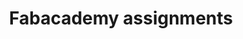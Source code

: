 ---
title: Fabacademy assignments
image: "https://upload.wikimedia.org/wikipedia/commons/d/d2/Fab_Lab_logo.svg"
description: The Fab Academy is a fast paced, hands-on learning experience where students learn rapid-prototyping by planning and executing a new project each week, resulting in a personal portfolio of technical accomplishments.
---